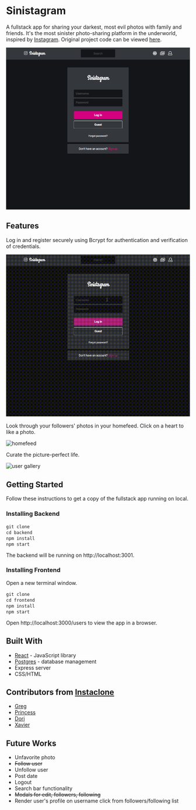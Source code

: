 # Sinistagram 

A fullstack app for sharing your darkest, most evil photos with family and friends. It's the most sinister photo-sharing platform in the underworld, inspired by [Instagram](https://www.instagram.com/). Original project code can be viewed [here](https://github.com/helencho/insta-clone).  


![homescreen](./public/home.png)


## Features 

Log in and register securely using Bcrypt for authentication and verification of credentials. 

![ursula login](./public/login-ursula.gif)


Look through your followers' photos in your homefeed. Click on a heart to like a photo. 

![homefeed](./public/home.gif)


Curate the picture-perfect life. 

![user gallery](./public/gallery.gif)


## Getting Started

Follow these instructions to get a copy of the fullstack app running on local.



### Installing Backend

```
git clone
cd backend
npm install
npm start
```

The backend will be running on http://localhost:3001. 


### Installing Frontend

Open a new terminal window.

```
git clone
cd frontend 
npm install
npm start 
```


Open http://localhost:3000/users to view the app in a browser.



## Built With
* [React](https://reactjs.org/) - JavaScript library 
* [Postgres](https://www.postgresql.org/) - database management 
* Express server
* CSS/HTML 


## Contributors from [Instaclone](https://github.com/helencho/insta-clone)
* [Greg](https://github.com/davisgreg1)
* [Princess](https://github.com/princessguerrero) 
* [Dori](https://github.com/doriguzman) 
* [Xavier](https://github.com/XavierC4Q)


## Future Works 
* Unfavorite photo 
* ~~Follow user~~
* Unfollow user 
* Post date 
* Logout 
* Search bar functionality 
* ~~Modals for edit, followers, following~~
* Render user's profile on username click from followers/following list 
